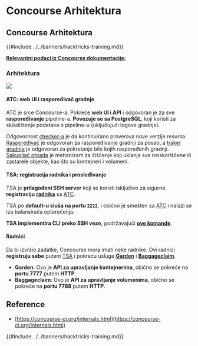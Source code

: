 # Concourse Arhitektura

## Concourse Arhitektura

{{#include ../../banners/hacktricks-training.md}}

[**Relevantni podaci iz Concourse dokumentacije:**](https://concourse-ci.org/internals.html)

### Arhitektura

![](<../../images/image (187).png>)

#### ATC: web UI i raspoređivač gradnje

ATC je srce Concourse-a. Pokreće **web UI i API** i odgovoran je za sve **raspoređivanje** pipeline-a. **Povezuje se sa PostgreSQL**, koji koristi za skladištenje podataka o pipeline-u (uključujući logove gradnje).

Odgovornost [checker-a](https://concourse-ci.org/checker.html) je da kontinuirano proverava nove verzije resursa. [Raspoređivač](https://concourse-ci.org/scheduler.html) je odgovoran za raspoređivanje gradnji za posao, a [traker gradnje](https://concourse-ci.org/build-tracker.html) je odgovoran za pokretanje bilo kojih raspoređenih gradnji. [Sakupljač otpada](https://concourse-ci.org/garbage-collector.html) je mehanizam za čišćenje koji uklanja sve neiskorišćene ili zastarele objekte, kao što su kontejneri i volumeni.

#### TSA: registracija radnika i prosleđivanje

TSA je **prilagođeni SSH server** koji se koristi isključivo za sigurno **registraciju** [**radnika**](https://concourse-ci.org/internals.html#architecture-worker) sa [ATC](https://concourse-ci.org/internals.html#component-atc).

TSA po **default-u sluša na portu `2222`**, i obično je smešten sa [ATC](https://concourse-ci.org/internals.html#component-atc) i nalazi se iza balansirača opterećenja.

**TSA implementira CLI preko SSH veze,** podržavajući [**ove komande**](https://concourse-ci.org/internals.html#component-tsa).

#### Radnici

Da bi izvršio zadatke, Concourse mora imati neke radnike. Ovi radnici **registruju sebe** putem [TSA](https://concourse-ci.org/internals.html#component-tsa) i pokreću usluge [**Garden**](https://github.com/cloudfoundry-incubator/garden) i [**Baggageclaim**](https://github.com/concourse/baggageclaim).

- **Garden**: Ovo je **API za upravljanje kontejnerima**, obično se pokreće na **portu 7777** putem **HTTP**.
- **Baggageclaim**: Ovo je **API za upravljanje volumenima**, obično se pokreće na **portu 7788** putem **HTTP**.

## Reference

- [https://concourse-ci.org/internals.html](https://concourse-ci.org/internals.html)

{{#include ../../banners/hacktricks-training.md}}
